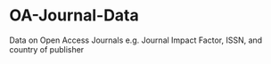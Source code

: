 # OA-Journal-Data
Data on Open Access Journals e.g. Journal Impact Factor, ISSN, and country of publisher
